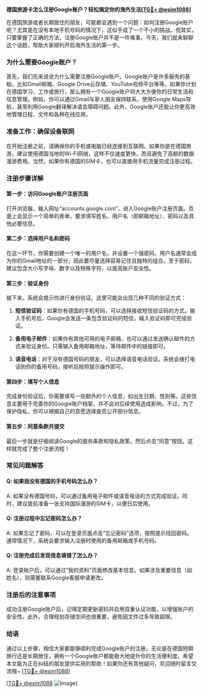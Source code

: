 **德国旅游卡怎么注册Google账户？轻松搞定你的海外生活[[TG💪+ @esim1088](https://t.me/s/esim1088)]**

在德国旅游或者长期居住的朋友，可能都会遇到一个问题：如何注册Google账户呢？尤其是在没有本地手机号码的情况下，这似乎成了一个不小的挑战。但其实，只要掌握了正确的方法，注册Google账户并不是一件难事。今天，我们就来聊聊这个话题，帮助大家顺利开启海外生活的第一步。

### **为什么需要Google账户？**

首先，我们先来说说为什么需要注册Google账户。Google账户是许多服务的基础，比如Gmail邮箱、Google Drive云存储、YouTube视频平台等等。如果你计划在德国学习、工作或旅行，那么拥有一个Google账户将大大方便你的日常生活和信息管理。例如，你可以通过Gmail与家人朋友保持联系，使用Google Maps导航，甚至利用Google翻译解决语言障碍问题。此外，Google账户还能让你更高效地管理日程、文件和各种在线应用。

### **准备工作：确保设备联网**

在开始注册之前，请确保你的手机或电脑已经连接到互联网。如果你是在德国旅游，建议使用德国当地的Wi-Fi网络，这样不仅速度更快，而且避免了高额的数据漫游费用。当然，如果你有德国的SIM卡，也可以直接用手机流量完成注册过程。

### **注册步骤详解**

#### **第一步：访问Google账户注册页面**

打开浏览器，输入网址“accounts.google.com”，进入Google账户注册页面。页面上会显示一个简单的表单，要求填写姓名、用户名（即邮箱地址）、密码以及其他必要信息。

#### **第二步：选择用户名和密码**

在这一环节，你需要创建一个唯一的用户名，并设置一个强密码。用户名通常会成为你的Gmail地址的一部分，因此要尽量选择容易记住且独特的组合。至于密码，建议包含大小写字母、数字以及特殊字符，以提高账户安全性。

#### **第三步：验证身份**

接下来，系统会提示你进行身份验证。这里可能会出现几种不同的验证方式：

1. **短信验证码**：如果你有德国的手机号码，可以选择接收短信验证码的方式。输入手机号后，Google会发送一条包含验证码的短信，输入验证码即可完成验证。
   
2. **备用电子邮件**：如果你有其他可用的电子邮箱，也可以通过发送确认邮件的方式来验证身份。只需输入备用邮箱地址，等待邮件中的链接即可。

3. **语音电话**：对于没有德国号码的朋友，可以选择语音电话验证。系统会拨打电话到你的备用号码，接听后按照提示操作即可。

#### **第四步：填写个人信息**

完成身份验证后，你需要填写一些额外的个人信息，如出生日期、性别等。这些信息主要用于完善你的Google账户档案，并不会对后续使用造成影响。不过，为了保护隐私，你可以根据自己的意愿选择是否公开部分信息。

#### **第五步：同意条款并提交**

最后一步就是仔细阅读Google的服务条款和隐私政策，然后点击“同意”按钮。这样就完成了整个注册流程！

### **常见问题解答**

#### **Q: 如果我没有德国的手机号码怎么办？**
A: 如果没有德国号码，可以通过备用电子邮件或语音电话的方式完成验证。同时，建议提前准备一张支持国际漫游的SIM卡，以便日后使用。

#### **Q: 注册过程中忘记密码怎么办？**
A: 如果忘记了密码，可以在登录页面点击“忘记密码”选项，按照提示找回密码。通常情况下，系统会要求输入注册时使用的备用邮箱或手机号码。

#### **Q: 注册完成后发现信息填错了怎么办？**
A: 登录账户后，可以通过“我的资料”页面修改基本信息。如果涉及重要信息（如姓名），则需要联系Google客服申请更改。

### **注册后的注意事项**

成功注册Google账户后，记得定期更新密码并启用双重认证功能，以增强账户的安全性。此外，合理规划存储空间也很重要，避免因文件过多导致超限。

### **结语**

通过以上步骤，相信大家都能够顺利完成Google账户的注册。无论是在德国短期旅行还是长期居住，拥有一个Google账户都能极大地提升你的生活便利度。希望本文能为正在纠结的朋友提供实用的帮助！如果你还有其他疑问，欢迎随时留言交流哦~ [[TG💪+ @esim1088](https://t.me/s/esim1088)]

[[TG💪+ @esim1088](https://t.me/s/esim1088) ![Image](https://i.postimg.cc/4NQfJmqS/Snipaste-2025-05-13-00-14-12.png)]